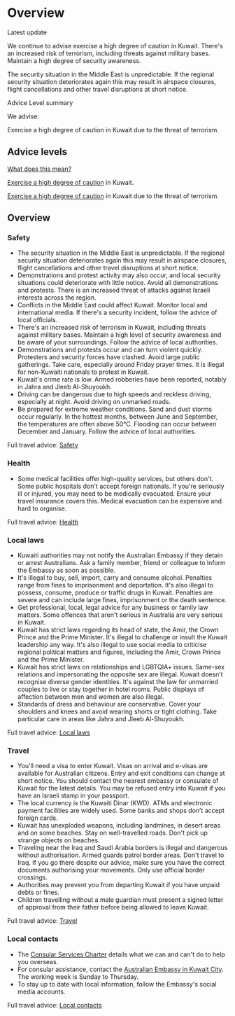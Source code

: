 # Overview

Latest update

We continue to advise exercise a high degree of caution in Kuwait. There's an increased risk of terrorism, including threats against military bases. Maintain a high degree of security awareness.   
  
The security situation in the Middle East is unpredictable. If the regional security situation deteriorates again this may result in airspace closures, flight cancellations and other travel disruptions at short notice.

Advice Level summary

We advise:

Exercise a high degree of caution in Kuwait due to the threat of terrorism.

## Advice levels

[What does this mean?](/before-you-go/travel-advice-explained/)

[Exercise a high degree of caution](https://www.smartraveller.gov.au/consular-services/travel-advice-explained#level2) in Kuwait.

[Exercise a high degree of caution](https://www.smartraveller.gov.au/consular-services/travel-advice-explained#level2) in Kuwait due to the threat of terrorism.

## Overview

### Safety

* The security situation in the Middle East is unpredictable. If the regional security situation deteriorates again this may result in airspace closures, flight cancellations and other travel disruptions at short notice.
* Demonstrations and protest activity may also occur, and local security situations could deteriorate with little notice. Avoid all demonstrations and protests. There is an increased threat of attacks against Israeli interests across the region.
* Conflicts in the Middle East could affect Kuwait. Monitor local and international media. If there's a security incident, follow the advice of local officials.
* There's an increased risk of terrorism in Kuwait, including threats against military bases. Maintain a high level of security awareness and be aware of your surroundings. Follow the advice of local authorities.
* Demonstrations and protests occur and can turn violent quickly. Protesters and security forces have clashed. Avoid large public gatherings. Take care, especially around Friday prayer times. It is illegal for non-Kuwaiti nationals to protest in Kuwait.
* Kuwait's crime rate is low. Armed robberies have been reported, notably in Jahra and Jleeb Al-Shuyoukh.
* Driving can be dangerous due to high speeds and reckless driving, especially at night. Avoid driving on unmarked roads.
* Be prepared for extreme weather conditions. Sand and dust storms occur regularly. In the hottest months, between June and September, the temperatures are often above 50°C. Flooding can occur between December and January. Follow the advice of local authorities.

Full travel advice: [Safety](#safety)

### Health

* Some medical facilities offer high-quality services, but others don't. Some public hospitals don't accept foreign nationals. If you're seriously ill or injured, you may need to be medically evacuated. Ensure your travel insurance covers this. Medical evacuation can be expensive and hard to organise.

Full travel advice: [Health](#health)

### Local laws

* Kuwaiti authorities may not notify the Australian Embassy if they detain or arrest Australians. Ask a family member, friend or colleague to inform the Embassy as soon as possible.
* It's illegal to buy, sell, import, carry and consume alcohol. Penalties range from fines to imprisonment and deportation. It's also illegal to possess, consume, produce or traffic drugs in Kuwait. Penalties are severe and can include large fines, imprisonment or the death sentence.
* Get professional, local, legal advice for any business or family law matters. Some offences that aren't serious in Australia are very serious in Kuwait.
* Kuwait has strict laws regarding its head of state, the Amir, the Crown Prince and the Prime Minister. It's illegal to challenge or insult the Kuwait leadership any way. It's also illegal to use social media to criticise regional political matters and figures, including the Amir, Crown Prince and the Prime Minister.
* Kuwait has strict laws on relationships and LGBTQIA+ issues. Same-sex relations and impersonating the opposite sex are illegal. Kuwait doesn’t recognise diverse gender identities. It's against the law for unmarried couples to live or stay together in hotel rooms. Public displays of affection between men and women are also illegal.
* Standards of dress and behaviour are conservative. Cover your shoulders and knees and avoid wearing shorts or tight clothing. Take particular care in areas like Jahra and Jleeb Al-Shuyoukh.

Full travel advice: [Local laws](#local-laws)

### Travel

* You'll need a visa to enter Kuwait. Visas on arrival and e-visas are available for Australian citizens. Entry and exit conditions can change at short notice. You should contact the nearest embassy or consulate of Kuwait for the latest details. You may be refused entry into Kuwait if you have an Israeli stamp in your passport.
* The local currency is the Kuwaiti Dinar (KWD). ATMs and electronic payment facilities are widely used. Some banks and shops don’t accept foreign cards.
* Kuwait has unexploded weapons, including landmines, in desert areas and on some beaches. Stay on well-travelled roads. Don't pick up strange objects on beaches.
* Traveling near the Iraq and Saudi Arabia borders is illegal and dangerous without authorisation. Armed guards patrol border areas. Don't travel to Iraq. If you go there despite our advice, make sure you have the correct documents authorising your movements. Only use official border crossings.
* Authorities may prevent you from departing Kuwait if you have unpaid debts or fines.
* Children travelling without a male guardian must present a signed letter of approval from their father before being allowed to leave Kuwait.

Full travel advice: [Travel](#travel)

### Local contacts

* The [Consular Services Charter](/consular-services/consular-services-charter "Consular Services Charter") details what we can and can't do to help you overseas.
* For consular assistance, contact the [Australian Embassy in Kuwait City](http://www.kuwait.embassy.gov.au/kuwt/home.html). The working week is Sunday to Thursday.
* To stay up to date with local information, follow the Embassy's social media accounts.

Full travel advice: [Local contacts](#local-contacts)